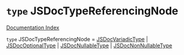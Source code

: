 # `type` JSDocTypeReferencingNode

[Documentation Index](../README.md)

`type` JSDocTypeReferencingNode = [JSDocVariadicType](../interface.JSDocVariadicType/README.md) | [JSDocOptionalType](../interface.JSDocOptionalType/README.md) | [JSDocNullableType](../interface.JSDocNullableType/README.md) | [JSDocNonNullableType](../interface.JSDocNonNullableType/README.md)
